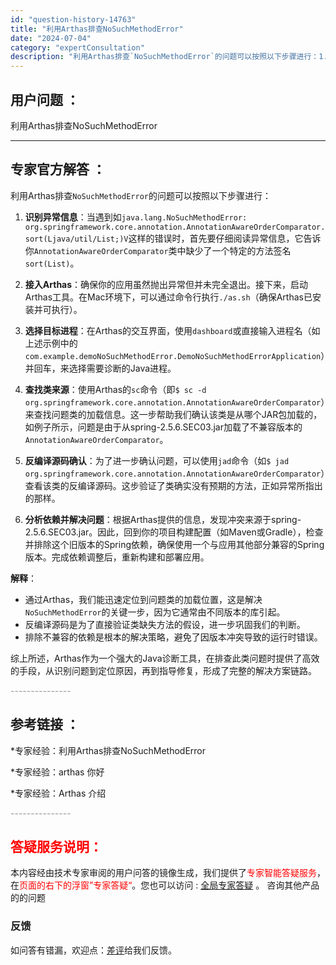 ```yaml
---
id: "question-history-14763"
title: "利用Arthas排查NoSuchMethodError"
date: "2024-07-04"
category: "expertConsultation"
description: "利用Arthas排查`NoSuchMethodError`的问题可以按照以下步骤进行：1. **识别异常信息**：当遇到如`java.lang.NoSuchMethodError: org.springframework.core.annotation.AnnotationAwareOrderCom"
---
```


## 用户问题 ：

利用Arthas排查NoSuchMethodError

---

## 专家官方解答 ：

利用Arthas排查`NoSuchMethodError`的问题可以按照以下步骤进行：

1. **识别异常信息**：当遇到如`java.lang.NoSuchMethodError: org.springframework.core.annotation.AnnotationAwareOrderComparator.sort(Ljava/util/List;)V`这样的错误时，首先要仔细阅读异常信息，它告诉你`AnnotationAwareOrderComparator`类中缺少了一个特定的方法签名`sort(List)`。

2. **接入Arthas**：确保你的应用虽然抛出异常但并未完全退出。接下来，启动Arthas工具。在Mac环境下，可以通过命令行执行`./as.sh`（确保Arthas已安装并可执行）。

3. **选择目标进程**：在Arthas的交互界面，使用`dashboard`或直接输入进程名（如上述示例中的`com.example.demoNoSuchMethodError.DemoNoSuchMethodErrorApplication`）并回车，来选择需要诊断的Java进程。

4. **查找类来源**：使用Arthas的`sc`命令（即`$ sc -d org.springframework.core.annotation.AnnotationAwareOrderComparator`）来查找问题类的加载信息。这一步帮助我们确认该类是从哪个JAR包加载的，如例子所示，问题是由于从spring-2.5.6.SEC03.jar加载了不兼容版本的`AnnotationAwareOrderComparator`。

5. **反编译源码确认**：为了进一步确认问题，可以使用`jad`命令（如`$ jad org.springframework.core.annotation.AnnotationAwareOrderComparator`）查看该类的反编译源码。这步验证了类确实没有预期的方法，正如异常所指出的那样。

6. **分析依赖并解决问题**：根据Arthas提供的信息，发现冲突来源于spring-2.5.6.SEC03.jar。因此，回到你的项目构建配置（如Maven或Gradle），检查并排除这个旧版本的Spring依赖，确保使用一个与应用其他部分兼容的Spring版本。完成依赖调整后，重新构建和部署应用。

**解释**：

- 通过Arthas，我们能迅速定位到问题类的加载位置，这是解决`NoSuchMethodError`的关键一步，因为它通常由不同版本的库引起。
- 反编译源码是为了直接验证类缺失方法的假设，进一步巩固我们的判断。
- 排除不兼容的依赖是根本的解决策略，避免了因版本冲突导致的运行时错误。

综上所述，Arthas作为一个强大的Java诊断工具，在排查此类问题时提供了高效的手段，从识别问题到定位原因，再到指导修复，形成了完整的解决方案链路。

<font color="#949494">---------------</font>

## 参考链接 ：

\*专家经验：利用Arthas排查NoSuchMethodError

\*专家经验：arthas 你好

\*专家经验：Arthas 介绍

<font color="#949494">---------------</font>

## <font color="#FF0000">答疑服务说明：</font>

本内容经由技术专家审阅的用户问答的镜像生成，我们提供了<font color="#FF0000">专家智能答疑服务</font>，在<font color="#FF0000">页面的右下的浮窗”专家答疑“</font>。您也可以访问 : [全局专家答疑](https://answer.opensource.alibaba.com/docs/intro) 。 咨询其他产品的的问题

### 反馈

如问答有错漏，欢迎点：[差评](https://ai.nacos.io/user/feedbackByEnhancerGradePOJOID?enhancerGradePOJOId=16078)给我们反馈。
